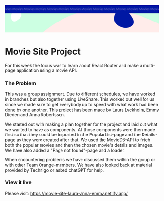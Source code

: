 <h1 align="center">
  <a href="">
    <img src="/src/assets/movies.svg" alt="Project Banner Image">
  </a>
</h1>

# Movie Site Project

For this week the focus was to learn about React Router and make a multi-page application using a movie API.

### The Problem

This was a group assignment. Due to different schedules, we have worked in branches but also together using LiveShare. This worked out well for us since we made sure to get everybody up to speed with what work had been done by one another.
This project has been made by Laura Lyckholm, Emmy Dieden and Anna Robertsson.

We started out with making a plan together for the project and laid out what we wanted to have as components. All those components were then made first so that they could be imported in the PopularList-page and the Details-page as they were created after that. We used the MovieDB-API to fetch both the popular movies and then the chosen movie's details and images. We have also added a "Page not found"-page and a loader.

When encountering problems we have discussed them within the group or with other Team Orange-members. We have also looked back at material provided by Technigo or asked chatGPT for help.

### View it live

Please visit: https://movie-site-laura-anna-emmy.netlify.app/
